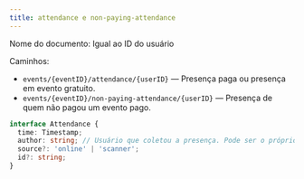 ```yaml
---
title: attendance e non-paying-attendance
---
```


Nome do documento: Igual ao ID do usuário

Caminhos:

- `events/{eventID}/attendance/{userID}` — Presença paga ou presença em evento gratuito.
- `events/{eventID}/non-paying-attendance/{userID}` — Presença de quem não pagou um evento pago.

```typescript
interface Attendance {
  time: Timestamp;
  author: string; // Usuário que coletou a presença. Pode ser o próprio.
  source?: 'online' | 'scanner';
  id?: string;
}
```
